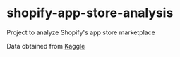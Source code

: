 # shopify-app-store-analysis
Project to analyze Shopify's app store marketplace

Data obtained from [Kaggle](https://www.kaggle.com/usernam3/shopify-app-store)
